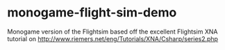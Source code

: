 # monogame-flight-sim-demo
Monogame version of the Flightsim based off the excellent Flightsim XNA tutorial on http://www.riemers.net/eng/Tutorials/XNA/Csharp/series2.php
